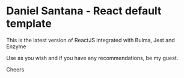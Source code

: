 # Daniel Santana - React default template

This is the latest version of ReactJS integrated with Bulma, Jest and Enzyme

Use as you wish and if you have any recommendations, be my guest.

Cheers